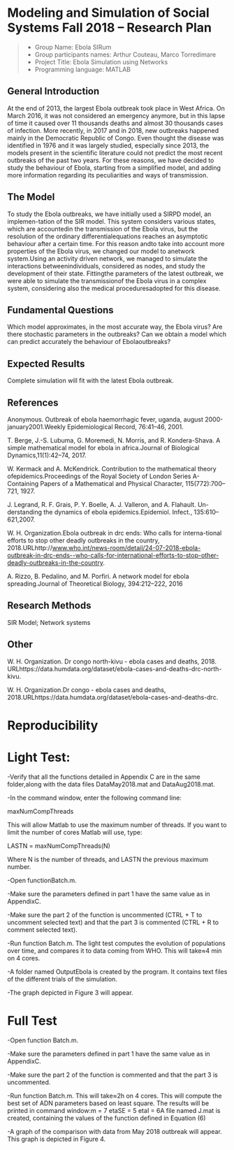 # Modeling and Simulation of Social Systems Fall 2018 – Research Plan

> * Group Name: Ebola SIRum
> * Group participants names: Arthur Couteau, Marco Torredimare
> * Project Title: Ebola Simulation using Networks
> * Programming language: MATLAB

## General Introduction

At the end of 2013, the largest Ebola outbreak took place in West Africa. On March 2016, it was not considered an emergency anymore, but in this lapse of time it caused over 11 thousands deaths and almost 30 thousands cases of infection.
More recently, in 2017 and in 2018, new outbreaks happened mainly in the Democratic Republic of Congo. Even thought the disease was identified in 1976 and it was largely studied, especially since 2013, the models present in the scientific literature could not predict the most recent outbreaks of the past two years.
For these reasons, we have decided to study the behaviour of Ebola, starting from a simplified model, and adding more information regarding its peculiarities and ways of transmission.

## The Model

To study the Ebola outbreaks, we have initially used a SIRPD model, an implemen-tation of the SIR model.  This system considers various states, which are accountedin the transmission of the Ebola virus, but the resolution of the ordinary differentialequations reaches an asymptotic behaviour after a certain time.  For this reason andto take into account more properties of the Ebola virus, we changed our model to anetwork system.Using an activity driven network, we managed to simulate the interactions betweenindividuals, considered as nodes, and study the development of their state.  Fittingthe  parameters  of  the  latest  outbreak,  we  were  able  to  simulate  the  transmissionof  the  Ebola  virus  in  a  complex  system,  considering  also  the  medical  proceduresadopted for this disease.

## Fundamental Questions

Which model approximates, in the most accurate way, the Ebola virus?
Are there stochastic parameters in the outbreaks?
Can we obtain a model which can predict accurately the behaviour of Ebolaoutbreaks?

## Expected Results

Complete simulation will fit with the latest Ebola outbreak.

## References 

Anonymous. Outbreak of ebola haemorrhagic fever, uganda, august 2000-january2001.Weekly Epidemiological Record, 76:41–46, 2001.

T.  Berge,  J.-S.  Lubuma,  G.  Moremedi,  N.  Morris,  and  R.  Kondera-Shava.   A simple mathematical model for ebola in africa.Journal of Biological Dynamics,11(1):42–74, 2017.

W. Kermack and A. McKendrick.  Contribution to the mathematical theory ofepidemics.Proceedings of the Royal Society of London Series A-Containing Papers of a Mathematical and Physical Character, 115(772):700–721, 1927.

J.  Legrand,  R.  F.  Grais,  P.  Y.  Boelle,  A.  J.  Valleron,  and  A.  Flahault.   Un-derstanding the dynamics of ebola epidemics.Epidemiol. Infect.,  135:610–621,2007.

W.  H.  Organization.Ebola  outbreak  in  drc  ends:   Who  calls  for  interna-tional  efforts  to  stop  other  deadly  outbreaks  in  the  country,   2018.URLhttp://www.who.int/news-room/detail/24-07-2018-ebola-outbreak-in-drc-ends--who-calls-for-international-efforts-to-stop-other-deadly-outbreaks-in-the-country.

A.  Rizzo,  B.  Pedalino,  and  M.  Porfiri.   A  network  model  for  ebola  spreading.Journal of Theoretical Biology, 394:212–222, 2016


## Research Methods

SIR Model; Network systems


## Other

W. H. Organization.  Dr congo north-kivu - ebola cases and deaths, 2018.  URLhttps://data.humdata.org/dataset/ebola-cases-and-deaths-drc-north-kivu.

W.  H.  Organization.Dr  congo  -  ebola  cases  and  deaths,   2018.URLhttps://data.humdata.org/dataset/ebola-cases-and-deaths-drc.

# Reproducibility
# Light Test:

-Verify  that  all  the  functions  detailed  in  Appendix  C  are  in  the  same  folder,along with the data files DataMay2018.mat and DataAug2018.mat.

-In the command window, enter the following command line:

maxNumCompThreads 

This will allow Matlab to use the maximum number of threads.  If you want to limit the number of cores Matlab will use, type:

LASTN = maxNumCompThreads(N)

Where N is the number of threads, and LASTN the previous maximum number.

-Open functionBatch.m.

-Make sure the parameters defined in part 1 have the same value as in AppendixC.

-Make sure the part 2 of the function is uncommented (CTRL + T to uncomment selected text) and that the part 3 is commented (CTRL + R to comment selected text).

-Run function Batch.m.  The light test computes the evolution of populations over time, and compares it to data coming from WHO. This will take≈4 min on 4 cores.

-A folder named OutputEbola is created by the program.  It contains text files of the different trials of the simulation.

-The graph depicted in Figure 3 will appear.



# Full Test 

-Open function Batch.m.

-Make sure the parameters defined in part 1 have the same value as in AppendixC.

-Make  sure  the  part  2  of  the  function  is  commented  and  that  the  part  3  is uncommented.

-Run function Batch.m.  This will take≈2h on 4 cores.  This will compute the best set of ADN parameters based on least square.  The results will be printed in command window:m = 7 etaSE = 5 etaI = 6A file named J.mat is created, containing the values of the function defined in Equation (6)

-A  graph  of  the  comparison  with  data  from  May  2018  outbreak  will  appear. This graph is depicted in Figure 4.


